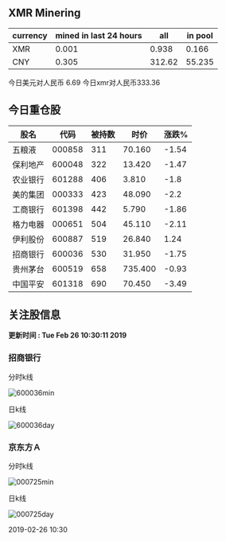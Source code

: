 ## XMR Minering

|currency|mined in last 24 hours|all|in pool|
|---|---|---|---|
|XMR|0.001|0.938|0.166|
|CNY|0.305|312.62|55.235|

今日美元对人民币 6.69	今日xmr对人民币333.36


## 今日重仓股 

|股名|代码|被持数|时价|涨跌%|
|---|---|---|---|---|
|五粮液|000858|311|70.160|-1.54|
|保利地产|600048|322|13.420|-1.47|
|农业银行|601288|406|3.810|-1.8|
|美的集团|000333|423|48.090|-2.2|
|工商银行|601398|442|5.790|-1.86|
|格力电器|000651|504|45.110|-2.11|
|伊利股份|600887|519|26.840|1.24|
|招商银行|600036|530|31.950|-1.75|
|贵州茅台|600519|658|735.400|-0.93|
|中国平安|601318|690|70.450|-3.49|

## 关注股信息
**更新时间 : Tue Feb 26 10:30:11 2019**
### 招商银行 
分时k线

![600036min](http://image.sinajs.cn/newchart/min/n/sh600036.gif)

日k线

![600036day](http://image.sinajs.cn/newchart/daily/n/sh600036.gif)

### 京东方Ａ 
分时k线

![000725min](http://image.sinajs.cn/newchart/min/n/sz000725.gif)

日k线

![000725day](http://image.sinajs.cn/newchart/daily/n/sz000725.gif)

2019-02-26 10:30